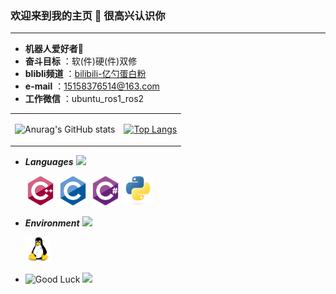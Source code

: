 ### 欢迎来到我的主页 👋 很高兴认识你

---

- **机器人爱好者**🤖 
- **奋斗目标** ：软(件)硬(件)双修
- **blibli频道** ：[bilibili-亿勺蛋白粉](https://space.bilibili.com/412687699?spm_id_from=333.1007.0.0)
- **e-mail** ：15158376514@163.com
- **工作微信** ：ubuntu_ros1_ros2

<div align="center">
<table>
<tr>
<td>

![Anurag's GitHub stats](https://github-readme-stats.vercel.app/api?username=hhz0328&show_icons=true&theme=radical\&rank_icon=github)

</td>
<td>

[![Top Langs](https://github-readme-stats.vercel.app/api/top-langs/?username=hhz0328&layout=compact)]()

</td>
</tr>
</table>
</div>

- ***Languages*** <img src="https://i.loli.net/2020/07/14/y2oaANRLjTYSpG1.gif" width="34px"> 
  
  <img width="48px" src="language/c-plus-plus.svg" />
  <img width="48px" src="language/c.svg" />
  <img width="48px" src="language/csharp.svg" />
  <img width="48px" src="language/python.svg" />
  
- ***Environment*** <img src="https://media.giphy.com/media/WUlplcMpOCEmTGBtBW/giphy.gif" width="30">
  
  <a href="https://www.linux.org/" target="_blank"> <img src="https://raw.githubusercontent.com/devicons/devicon/master/icons/linux/linux-original.svg" alt="linux" width="40" height="40"/> </a>



-  ![Good Luck](https://visitor-badge.laobi.icu/badge?page_id=hhz0328.hhz0328) <img src="https://media.giphy.com/media/LnQjpWaON8nhr21vNW/giphy.gif" width="60">
